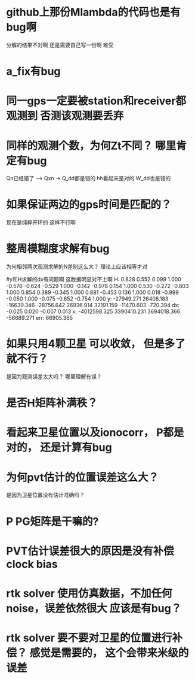 # github上那份Mlambda的代码也是有bug啊 
分解的结果不对啊 还是需要自己写一份啊 难受

# a_fix有bug

# 同一gps一定要被station和receiver都观测到 否测该观测要丢弃

# 同样的观测个数，为何Zt不同？  哪里肯定有bug
 Qn已经错了 --> Qxn -> Q_dd都是错的 hh看起来是对的
 W_dd也是错的

 # 如果保证两边的gps时间是匹配的？
 现在是纯粹开环的 这样不行啊


 # 整周模糊度求解有bug 
 为何相邻两次观测求解的N差别这么大？ 理论上应该相等才对

 #y和H求解的dx有问题啊 这数据明显对不上啊
 H:  0.828  0.552  0.099  1.000
-0.576 -0.624 -0.529  1.000
-0.142 -0.978  0.154  1.000
 0.530 -0.272 -0.803  1.000
 0.854  0.389 -0.345  1.000
 0.881 -0.453  0.136  1.000
 0.018 -0.999 -0.050  1.000
-0.075 -0.652 -0.754  1.000
y: -27949.271  26408.183 -16639.346 -28756.642  26936.914  32191.159 -11470.603   -720.394
dx: -0.025  0.020 -0.007  0.013
x: -4012598.325  3390410.231  3694018.366   -56689.271
err: 66905.365


# 如果只用4颗卫星 可以收敛， 但是多了就不行？ 
是因为观测误差太大吗？ 哪里理解有误？


# 是否H矩阵补满秩？

# 看起来卫星位置以及ionocorr， P都是对的， 还是计算有bug

# 为何pvt估计的位置误差这么大？ 
是因为卫星位置没有估计准确吗？

# P PG矩阵是干嘛的?

# PVT估计误差很大的原因是没有补偿clock bias

# rtk solver 使用仿真数据，不加任何noise，误差依然很大 应该是有bug？
# rtk solver 要不要对卫星的位置进行补偿？ 感觉是需要的， 这个会带来米级的误差
